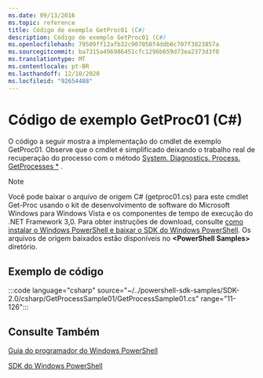 ```yaml
---
ms.date: 09/13/2016
ms.topic: reference
title: Código de exemplo GetProc01 (C#)
description: Código de exemplo GetProc01 (C#)
ms.openlocfilehash: 79509ff12afb32c907058f4ddb0c707f3823857a
ms.sourcegitcommit: ba7315a496986451cfc1296b659d73ea2373d3f0
ms.translationtype: MT
ms.contentlocale: pt-BR
ms.lasthandoff: 12/10/2020
ms.locfileid: "92654488"
---
```

# <a name="getproc01-c-sample-code"></a>Código de exemplo GetProc01 (C#)

O código a seguir mostra a implementação do cmdlet de exemplo GetProc01. Observe que o cmdlet é simplificado deixando o trabalho real de recuperação do processo com o método [System. Diagnostics. Process. GetProcesses *](/dotnet/api/System.Diagnostics.Process.GetProcesses) .

> [!NOTE]
> Você pode baixar o arquivo de origem C# (getproc01.cs) para este cmdlet Get-Proc usando o kit de desenvolvimento de software do Microsoft Windows para Windows Vista e os componentes de tempo de execução do .NET Framework 3,0. Para obter instruções de download, consulte [como instalar o Windows PowerShell e baixar o SDK do Windows PowerShell](/powershell/scripting/developer/installing-the-windows-powershell-sdk).
> Os arquivos de origem baixados estão disponíveis no **\<PowerShell Samples>** diretório.

## <a name="code-sample"></a>Exemplo de código

:::code language="csharp" source="~/../powershell-sdk-samples/SDK-2.0/csharp/GetProcessSample01/GetProcessSample01.cs" range="11-126":::

## <a name="see-also"></a>Consulte Também

[Guia do programador do Windows PowerShell](./windows-powershell-programmer-s-guide.md)

[SDK do Windows PowerShell](../windows-powershell-reference.md)
